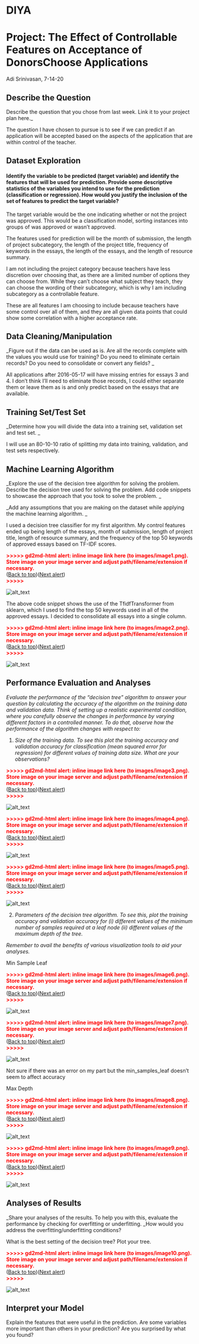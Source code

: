# DIYA

# Project: The Effect of Controllable Features on Acceptance of DonorsChoose Applications

 Adi Srinivasan, 7-14-20
 
## Describe the Question 

Describe the question that you chose from last week. Link it to your project plan here._

The question I have chosen to pursue is to see if we can predict if an application will be accepted based on the aspects of the application that are within control of the teacher.


## Dataset Exploration 

#### Identify the variable to be predicted (target variable) and identify the features that will be used for prediction. Provide some descriptive statistics of the variables you intend to use for the prediction (classification or regression). How would you justify the inclusion of the set of features to predict the target variable?

The target variable would be the one indicating whether or not the project was approved. This would be a classification model, sorting instances into groups of was approved or wasn’t approved.

The features used for prediction will be the month of submission, the length of project subcategory, the length of the project title, frequency of keywords in the essays, the length of the essays, and the length of resource summary.

I am not including the project category because teachers have less discretion over choosing that, as there are a limited number of options they can choose from. While they can’t choose what subject they teach, they can choose the wording of their subcategory, which is why I am including subcategory as a controllable feature.

These are all features I am choosing to include because teachers have some control over all of them, and they are all given data points that could show some correlation with a higher acceptance rate. 


## Data Cleaning/Manipulation 

_Figure out if the data can be used as is. Are all the records complete with the values you would use for training? Do you need to eliminate certain records? Do you need to consolidate or convert any fields? _

All applications after 2016-05-17 will have missing entries for essays 3 and 4. I don’t think I’ll need to eliminate those records, I could either separate them or leave them as is and only predict based on the essays that are available. 


## Training Set/Test Set

_Determine how you will divide the data into a training set, validation set and test set. _

I will use an 80-10-10 ratio of splitting my data into training, validation, and test sets respectively.


## Machine Learning Algorithm 

_Explore the use of the decision tree algorithm for solving the problem. Describe the decision tree used for solving the problem. Add code snippets to showcase the approach that you took to solve the problem. _

_Add any assumptions that you are making on the dataset while applying the machine learning algorithm. _

I used a decision tree classifier for my first algorithm. My control features ended up being length of the essays, month of submission, length of project title, length of resource summary, and the frequency of the top 50 keywords of approved essays based on TF-IDF scores.



<p id="gdcalert1" ><span style="color: red; font-weight: bold">>>>>>  gd2md-html alert: inline image link here (to images/image1.png). Store image on your image server and adjust path/filename/extension if necessary. </span><br>(<a href="#">Back to top</a>)(<a href="#gdcalert2">Next alert</a>)<br><span style="color: red; font-weight: bold">>>>>> </span></p>


![alt_text](images/image1.png "image_tooltip")


The above code snippet shows the use of the TfidfTransformer from sklearn, which I used to find the top 50 keywords used in all of the approved essays. I decided to consolidate all essays into a single column.  



<p id="gdcalert2" ><span style="color: red; font-weight: bold">>>>>>  gd2md-html alert: inline image link here (to images/image2.png). Store image on your image server and adjust path/filename/extension if necessary. </span><br>(<a href="#">Back to top</a>)(<a href="#gdcalert3">Next alert</a>)<br><span style="color: red; font-weight: bold">>>>>> </span></p>


![alt_text](images/image2.png "image_tooltip")



## Performance Evaluation and Analyses

_Evaluate the performance of the “decision tree” algorithm to answer your question by calculating the accuracy of the algorithm on the training data and validation data. Think of setting up a realistic experimental condition, where you carefully observe the changes in performance by varying different factors in a controlled manner. To do that, observe how the performance of the algorithm changes with respect to:_



1. _Size of the training data. To see this plot the training accuracy and validation accuracy for classification (mean squared error for regression) for different values of training data size. What are your observations?_

    

<p id="gdcalert3" ><span style="color: red; font-weight: bold">>>>>>  gd2md-html alert: inline image link here (to images/image3.png). Store image on your image server and adjust path/filename/extension if necessary. </span><br>(<a href="#">Back to top</a>)(<a href="#gdcalert4">Next alert</a>)<br><span style="color: red; font-weight: bold">>>>>> </span></p>


![alt_text](images/image3.png "image_tooltip")



    

<p id="gdcalert4" ><span style="color: red; font-weight: bold">>>>>>  gd2md-html alert: inline image link here (to images/image4.png). Store image on your image server and adjust path/filename/extension if necessary. </span><br>(<a href="#">Back to top</a>)(<a href="#gdcalert5">Next alert</a>)<br><span style="color: red; font-weight: bold">>>>>> </span></p>


![alt_text](images/image4.png "image_tooltip")



    

<p id="gdcalert5" ><span style="color: red; font-weight: bold">>>>>>  gd2md-html alert: inline image link here (to images/image5.png). Store image on your image server and adjust path/filename/extension if necessary. </span><br>(<a href="#">Back to top</a>)(<a href="#gdcalert6">Next alert</a>)<br><span style="color: red; font-weight: bold">>>>>> </span></p>


![alt_text](images/image5.png "image_tooltip")


2. _Parameters of the decision tree algorithm. To see this, plot the training accuracy and validation accuracy for (i) different values of the minimum number of samples required at a leaf node (ii) different values of the maximum depth of the tree._

_Remember to avail the benefits of various visualization tools to aid your analyses._

Min Sample Leaf



<p id="gdcalert6" ><span style="color: red; font-weight: bold">>>>>>  gd2md-html alert: inline image link here (to images/image6.png). Store image on your image server and adjust path/filename/extension if necessary. </span><br>(<a href="#">Back to top</a>)(<a href="#gdcalert7">Next alert</a>)<br><span style="color: red; font-weight: bold">>>>>> </span></p>


![alt_text](images/image6.png "image_tooltip")




<p id="gdcalert7" ><span style="color: red; font-weight: bold">>>>>>  gd2md-html alert: inline image link here (to images/image7.png). Store image on your image server and adjust path/filename/extension if necessary. </span><br>(<a href="#">Back to top</a>)(<a href="#gdcalert8">Next alert</a>)<br><span style="color: red; font-weight: bold">>>>>> </span></p>


![alt_text](images/image7.png "image_tooltip")


Not sure if there was an error on my part but the min_samples_leaf doesn’t seem to affect accuracy

Max Depth



<p id="gdcalert8" ><span style="color: red; font-weight: bold">>>>>>  gd2md-html alert: inline image link here (to images/image8.png). Store image on your image server and adjust path/filename/extension if necessary. </span><br>(<a href="#">Back to top</a>)(<a href="#gdcalert9">Next alert</a>)<br><span style="color: red; font-weight: bold">>>>>> </span></p>


![alt_text](images/image8.png "image_tooltip")




<p id="gdcalert9" ><span style="color: red; font-weight: bold">>>>>>  gd2md-html alert: inline image link here (to images/image9.png). Store image on your image server and adjust path/filename/extension if necessary. </span><br>(<a href="#">Back to top</a>)(<a href="#gdcalert10">Next alert</a>)<br><span style="color: red; font-weight: bold">>>>>> </span></p>


![alt_text](images/image9.png "image_tooltip")



## Analyses of Results

_Share your analyses of the results. To help you with this, evaluate the performance by checking for overfitting or underfitting. _How would you address the overfitting/underfitting conditions?

What is the best setting of the decision tree? Plot your tree.



<p id="gdcalert10" ><span style="color: red; font-weight: bold">>>>>>  gd2md-html alert: inline image link here (to images/image10.png). Store image on your image server and adjust path/filename/extension if necessary. </span><br>(<a href="#">Back to top</a>)(<a href="#gdcalert11">Next alert</a>)<br><span style="color: red; font-weight: bold">>>>>> </span></p>


![alt_text](images/image10.png "image_tooltip")



## Interpret your Model

Explain the features that were useful in the prediction. Are some variables more important than others in your prediction? Are you surprised by what you found?

